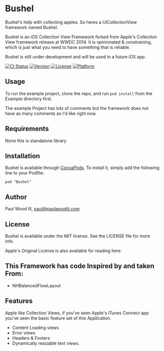 # Bushel

Bushel's help with collecting apples. So heres a UICollectionView framework named Bushel.

Bushel is an iOS Collection View Framework forked from Apple's Collection View framework release at WWDC 2014. It is opinionated & constraining, which is just what you need to have something that is reliable.

Bushel is still under development and will be used in a future iOS app. 


[![CI Status](http://img.shields.io/travis/paulwoodiii/Bushel.svg?style=flat)](https://travis-ci.org/paulwoodiii/Bushel)
[![Version](https://img.shields.io/cocoapods/v/Bushel.svg?style=flat)](http://cocoadocs.org/docsets/Bushel)
[![License](https://img.shields.io/cocoapods/l/Bushel.svg?style=flat)](http://cocoadocs.org/docsets/Bushel)
[![Platform](https://img.shields.io/cocoapods/p/Bushel.svg?style=flat)](http://cocoadocs.org/docsets/Bushel)

## Usage

To run the example project, clone the repo, and run `pod install` from the Example directory first.

The example Project has lots of comments but the framework does not have as many comments as I'd like right now. 

## Requirements

None this is  standalone library

## Installation

Bushel is available through [CocoaPods](http://cocoapods.org). To install
it, simply add the following line to your Podfile:

    pod "Bushel"

## Author

Paul Wood III, paul@paulwoodiii.com

## License

Bushel is available under the MIT license. See the LICENSE file for more info.

Apple's Original License is also available for reading here.

## This Framework has code Inspired by and taken From:

* NHBalancedFlowLayout

## Features

Apple like Collection Views, if you've seen Apple's iTunes Connect app you've seen the basic feature set of this Application. 

* Content Loading views
* Error views
* Headers & Footers
* Dynamically resizable text views.
